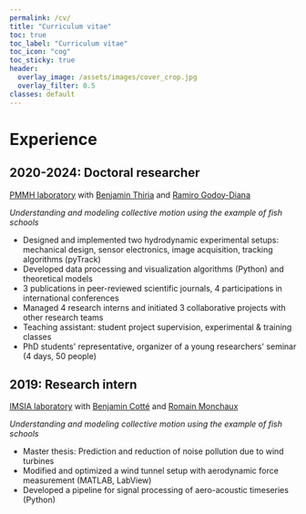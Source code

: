 ```yaml
---
permalink: /cv/
title: "Curriculum vitae"
toc: true
toc_label: "Curriculum vitae"
toc_icon: "cog"
toc_sticky: true
header:
  overlay_image: /assets/images/cover_crop.jpg
  overlay_filter: 0.5
classes: default
---
```



# Experience
## 2020-2024: Doctoral researcher 
[PMMH laboratory](https://www.pmmh.espci.fr/Biomimetics-and-Fluid-Structure-Interaction) with [Benjamin Thiria](https://scholar.google.be/citations?user=Ho7KLfUAAAAJ&hl=fr) and [Ramiro Godoy-Diana](https://blog.espci.fr/ramiro/)

*Understanding and modeling collective motion using the example of fish schools*

* Designed and implemented two hydrodynamic experimental setups: mechanical design, sensor electronics, image acquisition, tracking algorithms (pyTrack) 
* Developed data processing and visualization algorithms (Python) and theoretical models
* 3 publications in peer-reviewed scientific journals, 4 participations in international conferences
* Managed 4 research interns and initiated 3 collaborative projects with other research teams
* Teaching assistant: student project supervision, experimental & training classes 
* PhD students' representative, organizer of a young researchers' seminar (4 days, 50 people)

## 2019: Research intern
[IMSIA laboratory](https://www.ensta-paris.fr/en/node/1153) with [Benjamin Cotté](https://perso.ensta-paris.fr/~cotte/) and [Romain Monchaux](https://perso.ensta-paris.fr/~monchaux/)

*Understanding and modeling collective motion using the example of fish schools*

* Master thesis: Prediction and reduction of noise pollution due to wind turbines
* Modified and optimized a wind tunnel setup with aerodynamic force measurement (MATLAB, LabView) 
* Developed a pipeline for signal processing of aero-acoustic timeseries (Python)
